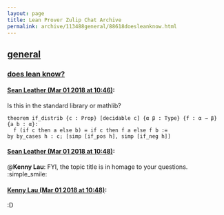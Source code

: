 ```yaml
---
layout: page
title: Lean Prover Zulip Chat Archive 
permalink: archive/113488general/88618doesleanknow.html
---
```


## [general](index.html)
### [does lean know?](88618doesleanknow.html)

#### [Sean Leather (Mar 01 2018 at 10:46)](https://leanprover.zulipchat.com/#narrow/stream/113488-general/topic/does%20lean%20know%3F/near/123130945):
Is this in the standard library or mathlib?
```lean
theorem if_distrib {c : Prop} [decidable c] {α β : Type} {f : α → β} {a b : α}:
  f (if c then a else b) = if c then f a else f b :=
by by_cases h : c; [simp [if_pos h], simp [if_neg h]]
```

#### [Sean Leather (Mar 01 2018 at 10:48)](https://leanprover.zulipchat.com/#narrow/stream/113488-general/topic/does%20lean%20know%3F/near/123131013):
@**Kenny Lau**: FYI, the topic title is in homage to your questions. :simple_smile:

#### [Kenny Lau (Mar 01 2018 at 10:48)](https://leanprover.zulipchat.com/#narrow/stream/113488-general/topic/does%20lean%20know%3F/near/123131018):
:D

